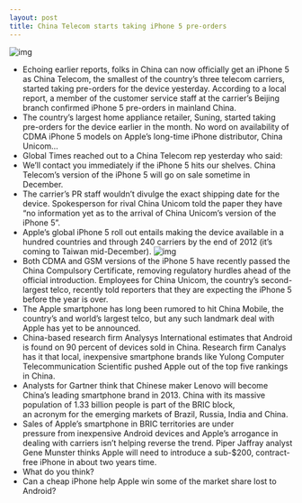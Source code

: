 ```yaml
---
layout: post
title: China Telecom starts taking iPhone 5 pre-orders
---
```

![img](http://media.idownloadblog.com/wp-content/uploads/2012/09/iPhone-5-white-camera-closeup-001.jpg)
* Echoing earlier reports, folks in China can now officially get an iPhone 5 as China Telecom, the smallest of the country’s three telecom carriers, started taking pre-orders for the device yesterday. According to a local report, a member of the customer service staff at the carrier’s Beijing branch confirmed iPhone 5 pre-orders in mainland China.
* The country’s largest home appliance retailer, Suning, started taking pre-orders for the device earlier in the month. No word on availability of CDMA iPhone 5 models on Apple’s long-time iPhone distributor, China Unicom…
* Global Times reached out to a China Telecom rep yesterday who said:
* We’ll contact you immediately if the iPhone 5 hits our shelves. China Telecom’s version of the iPhone 5 will go on sale sometime in December.
* The carrier’s PR staff wouldn’t divulge the exact shipping date for the device. Spokesperson for rival China Unicom told the paper they have “no information yet as to the arrival of China Unicom’s version of the iPhone 5”.
* Apple’s global iPhone 5 roll out entails making the device available in a hundred countries and through 240 carriers by the end of 2012 (it’s coming to Taiwan mid-December).
![img](http://media.idownloadblog.com/wp-content/uploads/2012/09/iPhone-5-countries.jpg)
* Both CDMA and GSM versions of the iPhone 5 have recently passed the China Compulsory Certificate, removing regulatory hurdles ahead of the official introduction. Employees for China Unicom, the country’s second-largest telco, recently told reporters that they are expecting the iPhone 5 before the year is over.
* The Apple smartphone has long been rumored to hit China Mobile, the country’s and world’s largest telco, but any such landmark deal with Apple has yet to be announced.
* China-based research firm Analysys International estimates that Android is found on 90 percent of devices sold in China. Research firm Canalys has it that local, inexpensive smartphone brands like Yulong Computer Telecommunication Scientific pushed Apple out of the top five rankings in China.
* Analysts for Gartner think that Chinese maker Lenovo will become China’s leading smartphone brand in 2013. China with its massive population of 1.33 billion people is part of the BRIC block, an acronym for the emerging markets of Brazil, Russia, India and China.
* Sales of Apple’s smartphone in BRIC territories are under pressure from inexpensive Android devices and Apple’s arrogance in dealing with carriers isn’t helping reverse the trend. Piper Jaffray analyst Gene Munster thinks Apple will need to introduce a sub-$200, contract-free iPhone in about two years time.
* What do you think?
* Can a cheap iPhone help Apple win some of the market share lost to Android?

